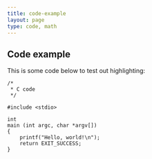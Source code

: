 ```yaml
---
title: code-example
layout: page
type: code, math
---
```


## Code example

This is some code below to test out highlighting:
```
/*
 * C code
 */

#include <stdio>

int
main (int argc, char *argv[])
{
    printf("Hello, world!\n");
    return EXIT_SUCCESS;
}
```
